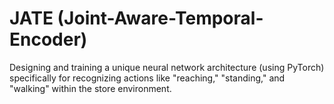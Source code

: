 # JATE (Joint-Aware-Temporal-Encoder)
Designing and training a unique neural network architecture (using PyTorch) specifically for recognizing actions like "reaching," "standing," and "walking" within the store environment.
